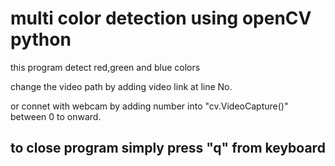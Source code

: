 # multi color detection using openCV python 
<p> this program detect red,green and blue colors </p>
<p> change the video path by adding video link at line No. </p>
or connet with webcam by adding number into "cv.VideoCapture()" between 0 to onward.
<h2> to close program simply press "q" from keyboard </h2>
